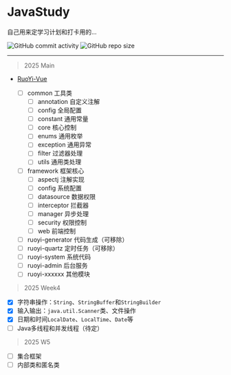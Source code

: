 # JavaStudy

自己用来定学习计划和打卡用的...

![GitHub commit activity](https://img.shields.io/github/commit-activity/t/SolaneJ/JavaStudy?style=for-the-badge)
![GitHub repo size](https://img.shields.io/github/repo-size/SolaneJ/JavaStudy?style=for-the-badge)

---

> 2025 Main

- [RuoYi-Vue](https://doc.ruoyi.vip/ruoyi-vue/)

  - [ ] common             工具类
      - [ ] annotation     自定义注解
      - [ ] config         全局配置
      - [ ] constant       通用常量
      - [ ] core           核心控制
      - [ ] enums          通用枚举
      - [ ] exception      通用异常
      - [ ] filter         过滤器处理
      - [ ] utils          通用类处理
  - [ ] framework          框架核心
    - [ ] aspectj          注解实现
    - [ ] config           系统配置
    - [ ] datasource       数据权限
    - [ ] interceptor      拦截器
    - [ ] manager          异步处理
    - [ ] security         权限控制
    - [ ] web              前端控制
  - [ ] ruoyi-generator    代码生成（可移除）
  - [ ] ruoyi-quartz       定时任务（可移除）
  - [ ] ruoyi-system       系统代码
  - [ ] ruoyi-admin        后台服务
  - [ ] ruoyi-xxxxxx       其他模块

> 2025 Week4

- [x] 字符串操作：`String`、`StringBuffer`和`StringBuilder`
- [x] 输入输出：`java.util.Scanner`类、文件操作
- [x] 日期和时间`LocalDate`、`LocalTime`、`Date`等
- [ ] Java多线程和并发线程（待定）

> 2025 W5
- [ ] 集合框架
- [ ] 内部类和匿名类